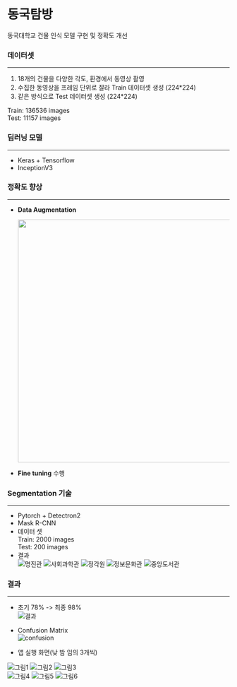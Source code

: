 # 동국탐방

동국대학교 건물 인식 모델 구현 및 정확도 개선


### 데이터셋
------

1. 18개의 건물을 다양한 각도, 환경에서 동영상 촬영 
2. 수집한 동영상을 프레임 단위로 잘라 Train 데이터셋 생성 (224*224)
3. 같은 방식으로 Test 데이터셋 생성 (224*224)

Train: 136536 images<br>
Test: 11157 images<br>

### 딥러닝 모델
------

- Keras + Tensorflow
- InceptionV3


### 정확도 향상

------

- **Data Augmentation**
  <p style="text-align: center;">
    <img src="https://user-images.githubusercontent.com/72545216/141383561-a9abe40c-489a-4d75-a9ff-4a98b937c8ad.PNG" width="550" float = "center">
  </p>

- **Fine tuning** 수행

  
### Segmentation 기술
------

- Pytorch + Detectron2
- Mask R-CNN
- 데이터 셋<br>
  Train: 2000 images<br>
  Test: 200 images<br>
- 결과<br>
![명진관](https://user-images.githubusercontent.com/72545216/141384092-27b40b65-cc0c-4e81-896a-ecd8e1b3ee03.png)
![사회과학관](https://user-images.githubusercontent.com/72545216/141384135-6f465b86-fee4-4315-b33e-247674de4d1f.png)
![정각원](https://user-images.githubusercontent.com/72545216/141384140-468ee1bc-89bf-499e-a094-08ba7aedd3cb.png)
![정보문화관](https://user-images.githubusercontent.com/72545216/141384149-2254e675-6f75-45c8-9056-6ee3b5d6d765.png)
![중앙도서관](https://user-images.githubusercontent.com/72545216/141384151-1d7e13c3-d22e-4189-86cd-a0b8cf1e75bd.png)


### 결과
------

- 초기 78% -> 최종 98%<br>
![결과](https://user-images.githubusercontent.com/72545216/141384308-2ffa562f-90dd-44df-bab4-c3b49bd717cd.png)

- Confusion Matrix<br>
![confusion](https://user-images.githubusercontent.com/72545216/141384337-eac3d0e2-7fd4-42fe-9d1a-64e92b9d2c2e.png)<br>

- 앱 실행 화면(낮 밤 임의 3개씩)<br>

![그림1](https://user-images.githubusercontent.com/72545216/141385085-cca0fdc8-d9e1-4aba-9d2e-5899f86ad9e5.gif)
![그림2](https://user-images.githubusercontent.com/72545216/141384889-e34bdfea-dec3-4c81-bee1-8a7c54ce08b6.gif)
![그림3](https://user-images.githubusercontent.com/72545216/141384895-80f81271-2f0d-4c99-af63-048104df5d60.gif)<br>
![그림4](https://user-images.githubusercontent.com/72545216/141384903-d6a1b56e-1604-43d7-8609-1807f7af1906.gif)
![그림5](https://user-images.githubusercontent.com/72545216/141384911-6a7fc717-d268-41b9-91f9-042e2af9ab46.gif)
![그림6](https://user-images.githubusercontent.com/72545216/141384924-7637bdbf-4377-43e9-be6e-908c63c8a569.gif)

